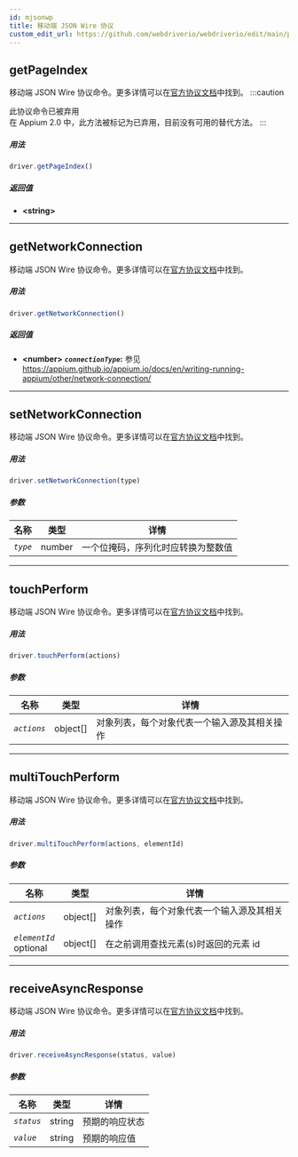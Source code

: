 ```yaml
---
id: mjsonwp
title: 移动端 JSON Wire 协议
custom_edit_url: https://github.com/webdriverio/webdriverio/edit/main/packages/wdio-protocols/src/protocols/mjsonwp.ts
---
```


## getPageIndex
移动端 JSON Wire 协议命令。更多详情可以在[官方协议文档](https://github.com/appium/appium-base-driver/blob/master/docs/mjsonwp/protocol-methods.md#mobile-json-wire-protocol-endpoints)中找到。
:::caution

此协议命令已被弃用<br />在 Appium 2.0 中，此方法被标记为已弃用，目前没有可用的替代方法。
:::

##### 用法

```js
driver.getPageIndex()
```


##### 返回值

- **&lt;string&gt;**



---

## getNetworkConnection
移动端 JSON Wire 协议命令。更多详情可以在[官方协议文档](https://github.com/SeleniumHQ/mobile-spec/blob/master/spec-draft.md#device-modes)中找到。

##### 用法

```js
driver.getNetworkConnection()
```


##### 返回值

- **&lt;number&gt;**
            **<code><var>connectionType</var></code>:** 参见 https://appium.github.io/appium.io/docs/en/writing-running-appium/other/network-connection/


---

## setNetworkConnection
移动端 JSON Wire 协议命令。更多详情可以在[官方协议文档](https://github.com/SeleniumHQ/mobile-spec/blob/master/spec-draft.md#device-modes)中找到。

##### 用法

```js
driver.setNetworkConnection(type)
```


##### 参数

<table>
  <thead>
    <tr>
      <th>名称</th><th>类型</th><th>详情</th>
    </tr>
  </thead>
  <tbody>
    <tr>
      <td><code><var>type</var></code></td>
      <td>number</td>
      <td>一个位掩码，序列化时应转换为整数值</td>
    </tr>
  </tbody>
</table>



---

## touchPerform
移动端 JSON Wire 协议命令。更多详情可以在[官方协议文档](https://github.com/SeleniumHQ/mobile-spec/blob/master/spec-draft.md#touch-gestures)中找到。

##### 用法

```js
driver.touchPerform(actions)
```


##### 参数

<table>
  <thead>
    <tr>
      <th>名称</th><th>类型</th><th>详情</th>
    </tr>
  </thead>
  <tbody>
    <tr>
      <td><code><var>actions</var></code></td>
      <td>object[]</td>
      <td>对象列表，每个对象代表一个输入源及其相关操作</td>
    </tr>
  </tbody>
</table>



---

## multiTouchPerform
移动端 JSON Wire 协议命令。更多详情可以在[官方协议文档](https://github.com/SeleniumHQ/mobile-spec/blob/master/spec-draft.md#touch-gestures)中找到。

##### 用法

```js
driver.multiTouchPerform(actions, elementId)
```


##### 参数

<table>
  <thead>
    <tr>
      <th>名称</th><th>类型</th><th>详情</th>
    </tr>
  </thead>
  <tbody>
    <tr>
      <td><code><var>actions</var></code></td>
      <td>object[]</td>
      <td>对象列表，每个对象代表一个输入源及其相关操作</td>
    </tr>
    <tr>
      <td><code><var>elementId</var></code><br /><span className="label labelWarning">optional</span></td>
      <td>object[]</td>
      <td>在之前调用查找元素(s)时返回的元素 id</td>
    </tr>
  </tbody>
</table>



---

## receiveAsyncResponse
移动端 JSON Wire 协议命令。更多详情可以在[官方协议文档](https://github.com/appium/appium-base-driver/blob/master/docs/mjsonwp/protocol-methods.md#mobile-json-wire-protocol-endpoints)中找到。

##### 用法

```js
driver.receiveAsyncResponse(status, value)
```


##### 参数

<table>
  <thead>
    <tr>
      <th>名称</th><th>类型</th><th>详情</th>
    </tr>
  </thead>
  <tbody>
    <tr>
      <td><code><var>status</var></code></td>
      <td>string</td>
      <td>预期的响应状态</td>
    </tr>
    <tr>
      <td><code><var>value</var></code></td>
      <td>string</td>
      <td>预期的响应值</td>
    </tr>
  </tbody>
</table>